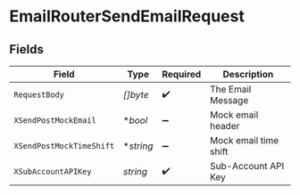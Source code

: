 # EmailRouterSendEmailRequest


## Fields

| Field                    | Type                     | Required                 | Description              |
| ------------------------ | ------------------------ | ------------------------ | ------------------------ |
| `RequestBody`            | *[]byte*                 | :heavy_check_mark:       | The Email Message        |
| `XSendPostMockEmail`     | **bool*                  | :heavy_minus_sign:       | Mock email header        |
| `XSendPostMockTimeShift` | **string*                | :heavy_minus_sign:       | Mock email time shift    |
| `XSubAccountAPIKey`      | *string*                 | :heavy_check_mark:       | Sub-Account API Key      |
